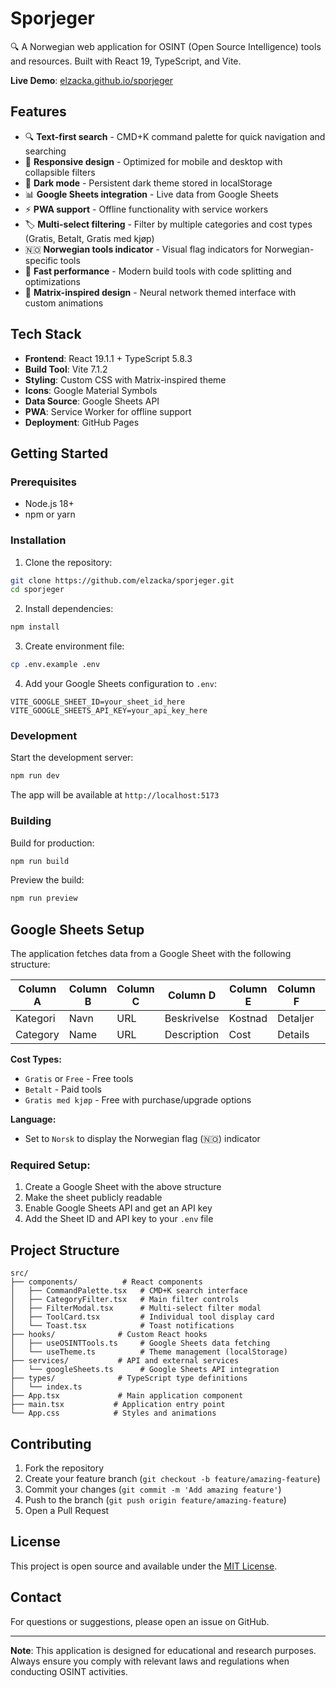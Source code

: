 # Sporjeger

🔍 A Norwegian web application for OSINT (Open Source Intelligence) tools and resources. Built with React 19, TypeScript, and Vite.

**Live Demo**: [elzacka.github.io/sporjeger](https://elzacka.github.io/sporjeger/)

## Features

- 🔍 **Text-first search** - CMD+K command palette for quick navigation and searching
- 📱 **Responsive design** - Optimized for mobile and desktop with collapsible filters
- 🌙 **Dark mode** - Persistent dark theme stored in localStorage
- 📊 **Google Sheets integration** - Live data from Google Sheets
- ⚡ **PWA support** - Offline functionality with service workers
- 🏷️ **Multi-select filtering** - Filter by multiple categories and cost types (Gratis, Betalt, Gratis med kjøp)
- 🇳🇴 **Norwegian tools indicator** - Visual flag indicators for Norwegian-specific tools
- 🚀 **Fast performance** - Modern build tools with code splitting and optimizations
- 🎨 **Matrix-inspired design** - Neural network themed interface with custom animations

## Tech Stack

- **Frontend**: React 19.1.1 + TypeScript 5.8.3
- **Build Tool**: Vite 7.1.2
- **Styling**: Custom CSS with Matrix-inspired theme
- **Icons**: Google Material Symbols
- **Data Source**: Google Sheets API
- **PWA**: Service Worker for offline support
- **Deployment**: GitHub Pages

## Getting Started

### Prerequisites

- Node.js 18+
- npm or yarn

### Installation

1. Clone the repository:
```bash
git clone https://github.com/elzacka/sporjeger.git
cd sporjeger
```

2. Install dependencies:
```bash
npm install
```

3. Create environment file:
```bash
cp .env.example .env
```

4. Add your Google Sheets configuration to `.env`:
```env
VITE_GOOGLE_SHEET_ID=your_sheet_id_here
VITE_GOOGLE_SHEETS_API_KEY=your_api_key_here
```

### Development

Start the development server:
```bash
npm run dev
```

The app will be available at `http://localhost:5173`

### Building

Build for production:
```bash
npm run build
```

Preview the build:
```bash
npm run preview
```

## Google Sheets Setup

The application fetches data from a Google Sheet with the following structure:

| Column A | Column B | Column C | Column D | Column E | Column F | Column G |
|----------|----------|----------|----------|----------|----------|----------|
| Kategori | Navn     | URL      | Beskrivelse | Kostnad | Detaljer | Språk |
| Category | Name     | URL      | Description | Cost    | Details  | Language |

**Cost Types:**
- `Gratis` or `Free` - Free tools
- `Betalt` - Paid tools
- `Gratis med kjøp` - Free with purchase/upgrade options

**Language:**
- Set to `Norsk` to display the Norwegian flag (🇳🇴) indicator

### Required Setup:

1. Create a Google Sheet with the above structure
2. Make the sheet publicly readable
3. Enable Google Sheets API and get an API key
4. Add the Sheet ID and API key to your `.env` file

## Project Structure

```
src/
├── components/          # React components
│   ├── CommandPalette.tsx   # CMD+K search interface
│   ├── CategoryFilter.tsx   # Main filter controls
│   ├── FilterModal.tsx      # Multi-select filter modal
│   ├── ToolCard.tsx         # Individual tool display card
│   └── Toast.tsx            # Toast notifications
├── hooks/              # Custom React hooks
│   ├── useOSINTTools.ts     # Google Sheets data fetching
│   └── useTheme.ts          # Theme management (localStorage)
├── services/           # API and external services
│   └── googleSheets.ts      # Google Sheets API integration
├── types/              # TypeScript type definitions
│   └── index.ts
├── App.tsx             # Main application component
├── main.tsx           # Application entry point
└── App.css            # Styles and animations
```

## Contributing

1. Fork the repository
2. Create your feature branch (`git checkout -b feature/amazing-feature`)
3. Commit your changes (`git commit -m 'Add amazing feature'`)
4. Push to the branch (`git push origin feature/amazing-feature`)
5. Open a Pull Request

## License

This project is open source and available under the [MIT License](LICENSE).

## Contact

For questions or suggestions, please open an issue on GitHub.

---

**Note**: This application is designed for educational and research purposes. Always ensure you comply with relevant laws and regulations when conducting OSINT activities.
